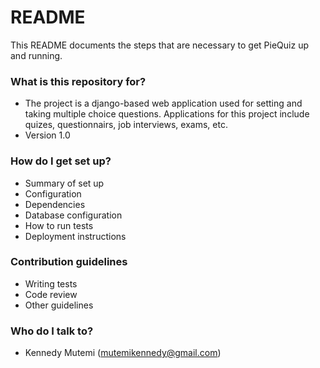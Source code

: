 # README #

This README documents the steps that are necessary to get PieQuiz up and running.

### What is this repository for? ###

* The project is a django-based web application used for setting and taking multiple    choice questions. Applications for this project include quizes, questionnairs, job interviews, exams, etc.
* Version 1.0


### How do I get set up? ###

* Summary of set up
* Configuration
* Dependencies
* Database configuration
* How to run tests
* Deployment instructions

### Contribution guidelines ###

* Writing tests
* Code review
* Other guidelines

### Who do I talk to? ###

* Kennedy Mutemi (mutemikennedy@gmail.com)
